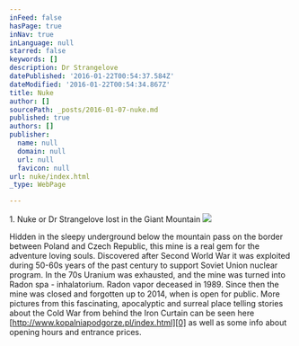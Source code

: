 ```yaml
---
inFeed: false
hasPage: true
inNav: true
inLanguage: null
starred: false
keywords: []
description: Dr Strangelove
datePublished: '2016-01-22T00:54:37.584Z'
dateModified: '2016-01-22T00:54:34.867Z'
title: Nuke
author: []
sourcePath: _posts/2016-01-07-nuke.md
published: true
authors: []
publisher:
  name: null
  domain: null
  url: null
  favicon: null
url: nuke/index.html
_type: WebPage

---
```

1\. Nuke or Dr Strangelove lost in the Giant Mountain
![](https://s3-us-west-2.amazonaws.com/the-grid-img/p/3e4ae1e8388a976e925a367dab8eeaa139e5542a.jpg)

Hidden in the sleepy underground below the mountain pass on the border 
between Poland and Czech Republic, this mine is a real gem for the 
adventure loving souls. Discovered after Second World War it was 
exploited during 50-60s years of the past century to support Soviet 
Union nuclear program. In the 70s Uranium was exhausted, and the mine 
was turned into Radon spa - inhalatorium. Radon vapor deceased in 1989\. 
Since then the mine was closed and forgotten up to 2014, when is open 
for public. More pictures from this fascinating, apocalyptic and 
surreal place telling stories about the Cold War from behind the Iron 
Curtain can be seen here [http://www.kopalniapodgorze.pl/index.html][0] as well as some info about opening hours and 
entrance prices.  

[0]: http://www.kopalniapodgorze.pl/index.html